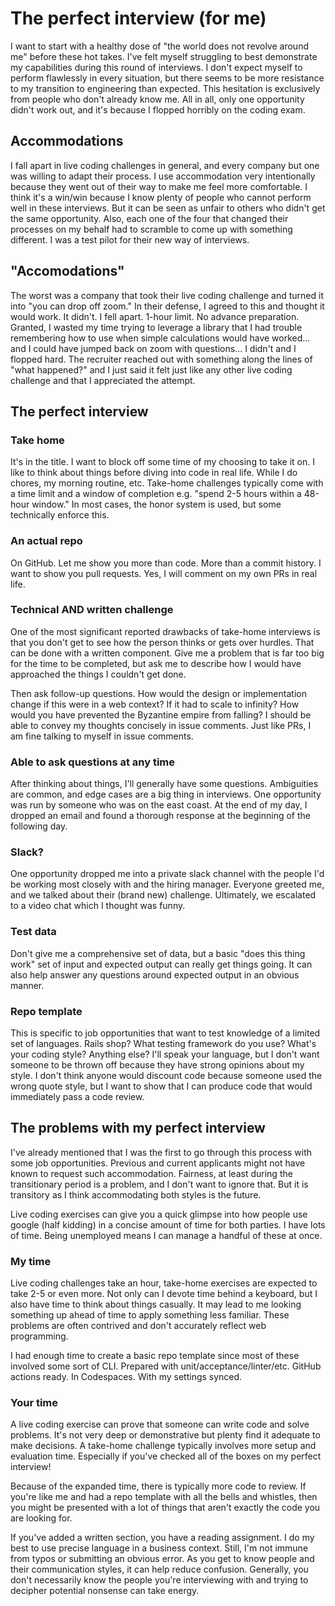 # The perfect interview (for me)

I want to start with a healthy dose of "the world does not revolve around me" before these hot takes. I've felt myself struggling to best demonstrate my capabilities during this round of interviews. I don't expect myself to perform flawlessly in every situation, but there seems to be more resistance to my transition to engineering than expected. This hesitation is exclusively from people who don't already know me. All in all, only one opportunity didn't work out, and it's because I flopped horribly on the coding exam.

## Accommodations

I fall apart in live coding challenges in general, and every company but one was willing to adapt their process. I use accommodation very intentionally because they went out of their way to make me feel more comfortable. I think it's a win/win because I know plenty of people who cannot perform well in these interviews. But it can be seen as unfair to others who didn't get the same opportunity. Also, each one of the four that changed their processes on my behalf had to scramble to come up with something different. I was a test pilot for their new way of interviews.

## "Accomodations"

The worst was a company that took their live coding challenge and turned it into "you can drop off zoom." In their defense, I agreed to this and thought it would work. It didn't. I fell apart. 1-hour limit. No advance preparation. Granted, I wasted my time trying to leverage a library that I had trouble remembering how to use when simple calculations would have worked... and I could have jumped back on zoom with questions... I didn't and I flopped hard. The recruiter reached out with something along the lines of "what happened?" and I just said it felt just like any other live coding challenge and that I appreciated the attempt.

## The perfect interview

### Take home

It's in the title. I want to block off some time of my choosing to take it on. I like to think about things before diving into code in real life. While I do chores, my morning routine, etc. Take-home challenges typically come with a time limit and a window of completion e.g. "spend 2-5 hours within a 48-hour window." In most cases, the honor system is used, but some technically enforce this.

### An actual repo

On GitHub. Let me show you more than code. More than a commit history. I want to show you pull requests. Yes, I will comment on my own PRs in real life. 

### Technical AND written challenge

One of the most significant reported drawbacks of take-home interviews is that you don't get to see how the person thinks or gets over hurdles. That can be done with a written component. Give me a problem that is far too big for the time to be completed, but ask me to describe how I would have approached the things I couldn't get done.

Then ask follow-up questions. How would the design or implementation change if this were in a web context? If it had to scale to infinity? How would you have prevented the Byzantine empire from falling? I should be able to convey my thoughts concisely in issue comments. Just like PRs, I am fine talking to myself in issue comments.

### Able to ask questions at any time

After thinking about things, I'll generally have some questions. Ambiguities are common, and edge cases are a big thing in interviews. One opportunity was run by someone who was on the east coast. At the end of my day, I dropped an email and found a thorough response at the beginning of the following day. 

### Slack?

One opportunity dropped me into a private slack channel with the people I'd be working most closely with and the hiring manager. Everyone greeted me, and we talked about their (brand new) challenge. Ultimately, we escalated to a video chat which I thought was funny.

### Test data

Don't give me a comprehensive set of data, but a basic "does this thing work" set of input and expected output can really get things going. It can also help answer any questions around expected output in an obvious manner. 

### Repo template

This is specific to job opportunities that want to test knowledge of a limited set of languages. Rails shop? What testing framework do you use? What's your coding style? Anything else? I'll speak your language, but I don't want someone to be thrown off because they have strong opinions about my style. I don't think anyone would discount code because someone used the wrong quote style, but I want to show that I can produce code that would immediately pass a code review.

## The problems with my perfect interview

I've already mentioned that I was the first to go through this process with some job opportunities. Previous and current applicants might not have known to request such accommodation. Fairness, at least during the transitionary period is a problem, and I don't want to ignore that. But it is transitory as I think accommodating both styles is the future.

Live coding exercises can give you a quick glimpse into how people use google (half kidding) in a concise amount of time for both parties. I have lots of time. Being unemployed means I can manage a handful of these at once. 

### My time

Live coding challenges take an hour, take-home exercises are expected to take 2-5 or even more. Not only can I devote time behind a keyboard, but I also have time to think about things casually. It may lead to me looking something up ahead of time to apply something less familiar. These problems are often contrived and don't accurately reflect web programming.

I had enough time to create a basic repo template since most of these involved some sort of CLI. Prepared with unit/acceptance/linter/etc. GitHub actions ready. In Codespaces. With my settings synced.

### Your time

A live coding exercise can prove that someone can write code and solve problems. It's not very deep or demonstrative but plenty find it adequate to make decisions. A take-home challenge typically involves more setup and evaluation time. Especially if you've checked all of the boxes on my perfect interview! 

Because of the expanded time, there is typically more code to review. If you're like me and had a repo template with all the bells and whistles, then you might be presented with a lot of things that aren't exactly the code you are looking for. 

If you've added a written section, you have a reading assignment. I do my best to use precise language in a business context. Still, I'm not immune from typos or submitting an obvious error. As you get to know people and their communication styles, it can help reduce confusion. Generally, you don't necessarily know the people you're interviewing with and trying to decipher potential nonsense can take energy.
